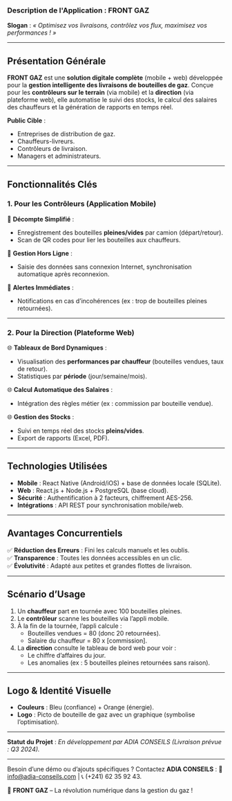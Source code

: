 ### **Description de l'Application : FRONT GAZ**  

**Slogan** : *« Optimisez vos livraisons, contrôlez vos flux, maximisez vos performances ! »*  

---

## **Présentation Générale**  
**FRONT GAZ** est une **solution digitale complète** (mobile + web) développée pour la **gestion intelligente des livraisons de bouteilles de gaz**. Conçue pour les **contrôleurs sur le terrain** (via mobile) et la **direction** (via plateforme web), elle automatise le suivi des stocks, le calcul des salaires des chauffeurs et la génération de rapports en temps réel.  

**Public Cible** :  
- Entreprises de distribution de gaz.  
- Chauffeurs-livreurs.  
- Contrôleurs de livraison.  
- Managers et administrateurs.  

---

## **Fonctionnalités Clés**  

### **1. Pour les Contrôleurs (Application Mobile)**  
📱 **Décompte Simplifié** :  
- Enregistrement des bouteilles **pleines/vides** par camion (départ/retour).  
- Scan de QR codes pour lier les bouteilles aux chauffeurs.  

📱 **Gestion Hors Ligne** :  
- Saisie des données sans connexion Internet, synchronisation automatique après reconnexion.  

📱 **Alertes Immédiates** :  
- Notifications en cas d’incohérences (ex : trop de bouteilles pleines retournées).  

---

### **2. Pour la Direction (Plateforme Web)**  
🌐 **Tableaux de Bord Dynamiques** :  
- Visualisation des **performances par chauffeur** (bouteilles vendues, taux de retour).  
- Statistiques par **période** (jour/semaine/mois).  

🌐 **Calcul Automatique des Salaires** :  
- Intégration des règles métier (ex : commission par bouteille vendue).  

🌐 **Gestion des Stocks** :  
- Suivi en temps réel des stocks **pleins/vides**.  
- Export de rapports (Excel, PDF).  

---

## **Technologies Utilisées**  
- **Mobile** : React Native (Android/iOS) + base de données locale (SQLite).  
- **Web** : React.js + Node.js + PostgreSQL (base cloud).  
- **Sécurité** : Authentification à 2 facteurs, chiffrement AES-256.  
- **Intégrations** : API REST pour synchronisation mobile/web.  

---

## **Avantages Concurrentiels**  
✅ **Réduction des Erreurs** : Fini les calculs manuels et les oublis.  
✅ **Transparence** : Toutes les données accessibles en un clic.  
✅ **Évolutivité** : Adapté aux petites et grandes flottes de livraison.  

---

## **Scénario d’Usage**  
1. Un **chauffeur** part en tournée avec 100 bouteilles pleines.  
2. Le **contrôleur** scanne les bouteilles via l’appli mobile.  
3. À la fin de la tournée, l’appli calcule :  
   - Bouteilles vendues = 80 (donc 20 retournées).  
   - Salaire du chauffeur = 80 x [commission].  
4. La **direction** consulte le tableau de bord web pour voir :  
   - Le chiffre d’affaires du jour.  
   - Les anomalies (ex : 5 bouteilles pleines retournées sans raison).  

---

## **Logo & Identité Visuelle**  
- **Couleurs** : Bleu (confiance) + Orange (énergie).  
- **Logo** : Picto de bouteille de gaz avec un graphique (symbolise l’optimisation).  

---

**Statut du Projet** : *En développement par ADIA CONSEILS (Livraison prévue : Q3 2024).*  

--- 

Besoin d’une démo ou d’ajouts spécifiques ? Contactez **ADIA CONSEILS** : 📧 info@adia-conseils.com | 📞 (+241) 62 35 92 43.  

🚀 **FRONT GAZ** – La révolution numérique dans la gestion du gaz !
